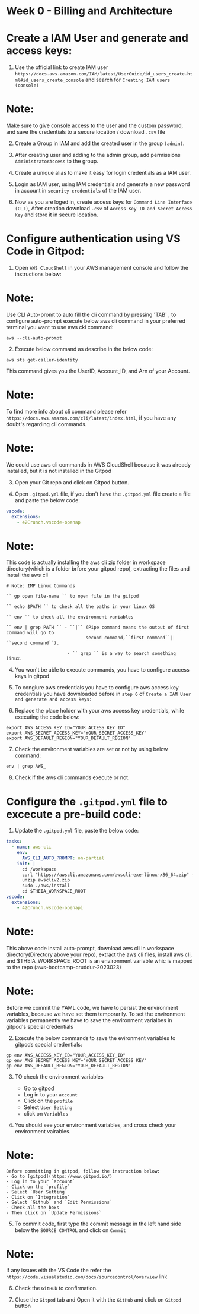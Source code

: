# Week 0 - Billing and Architecture

# Create a IAM User and generate and access keys:

1. Use the official link to create IAM user `https://docs.aws.amazon.com/IAM/latest/UserGuide/id_users_create.html#id_users_create_console` and search for `Creating IAM users (console)`

# Note:

Make sure to give console access to the user and the custom password, and save the credentials to a secure location / download `.csv` file

2. Create a Group in IAM and add the created user in the group `(admin)`.

3. After creating user and adding to the admin group, add permissions `AdministratorAccess` to the group.

4. Create a unique alias to make it easy for login credentials as a IAM user.

5. Login as IAM user, using IAM credentials and generate a new password in account in `security credentials` of the IAM user.

6. Now as you are loged in, create access keys for `Command Line Interface (CLI)`, After creation download `.csv` of `Access Key ID and Secret Access Key` and store it in secure location.

# Configure authentication using VS Code in Gitpod:

1. Open `AWS CloudShell` in your AWS management console and follow the instructions below:

# Note:

Use CLI Auto-promt to auto fill the cli command by pressing 'TAB'
, to configure auto-prompt execute below aws cli command in your preferred terminal you want to use aws cki command:

``` aws --cli-auto-prompt ```

2. Execute below command as describe in the below code:

``` aws sts get-caller-identity ```

This command gives you the UserID, Account_ID, and Arn of your Account.

# Note:

To find more info about cli command please refer `https://docs.aws.amazon.com/cli/latest/index.html`, if you have any doubt's  regarding cli commands.

# Note:

We could use aws cli commands in AWS CloudShell because it was already installed, but it is not installed in the Gitpod

3. Open your Git repo and click on Gitpod button.

4. Open `.gitpod.yml` file, if you don't have the `.gitpod.yml` file create a file and paste the below code:
 
```yml
vscode:
  extensions:
    - 42Crunch.vscode-openap
```

# Note:

This code is actually installing the aws cli zip folder in workspace directory(which is a folder brfore your gitpod repo), extracting the files and install the aws cli

```
# Note: IMP Linux Commands

`` gp open file-name `` to open file in the gitpod 

`` echo $PATH `` to check all the paths in your linux OS

`` env `` to check all the environment variables

`` env | grep PATH `` - ``|`` (Pipe command means the output of first command will go to 
                              second command,``first command``| ``second command``).
                            
                       - `` grep `` is a way to search something linux. 
```
4. You won't be able to execute commands, you have to configure access keys in gitpod

5. To congiure aws credentials you have to configure aws access key credentials you have downloaded before in `step 6` of `Create a IAM User and generate and access keys:`

6. Replace the place holder with your aws access key credentials, while executing the code below:

```linux
export AWS_ACCESS_KEY_ID="YOUR_ACCESS_KEY_ID"
export AWS_SECRET_ACCESS_KEY="YOUR_SECRET_ACCESS_KEY"
export AWS_DEFAULT_REGION="YOUR_DEFAULT_REGION"
```
7. Check the environment variables are set or not by using below command:

`` env | grep AWS_ ``

8. Check if the aws cli commands execute or not.

# Configure the ``.gitpod.yml`` file to excecute a pre-build code:

1. Update the ``.gitpod.yml`` file, paste the below code:

```yml
tasks:
  - name: aws-cli
    env:
      AWS_CLI_AUTO_PROMPT: on-partial
    init: |
      cd /workspace
      curl "https://awscli.amazonaws.com/awscli-exe-linux-x86_64.zip" -o "awscliv2.zip"
      unzip awscliv2.zip
      sudo ./aws/install
      cd $THEIA_WORKSPACE_ROOT
vscode:
  extensions:
    - 42Crunch.vscode-openapi
```

# Note:

This above code install auto-prompt, download aws cli in workspace directory(Directory above your repo), extract the aws cli files, install aws cli, and $THEIA_WORKSPACE_ROOT is an environment variable whic is mapped to the repo (aws-bootcamp-cruddur-2023023)

# Note:

Before we commit the YAML code, we have to persist the environment variables, because we have set them temporarily. To set the environment variables permanently we have to save the environment varialbes in gitpod's special credentials

2. Execute the below commands to save the evironment variables to gitpods special credentials:

```
gp env AWS_ACCESS_KEY_ID="YOUR_ACCESS_KEY_ID" 
gp env AWS_SECRET_ACCESS_KEY="YOUR_SECRET_ACCESS_KEY" 
gp env AWS_DEFAULT_REGION="YOUR_DEFAULT_REGION" 
```
3.  TO check the environment variables
    - Go to [gitpod](https://www.gitpod.io/)
    - Log in to your `account`
    - Click on the `profile` 
    - Select `User Setting`
    - click on `Variables`

4. You should see your environment variables, and cross check your environment vairables.

# Note:

    Before committing in gitpod, follow the instruction below:
    - Go to [gitpod](https://www.gitpod.io/)
    - Log in to your `account`
    - Click on the `profile` 
    - Select `User Setting`
    - Click on `Integration`
    - Select `Github` and `Edit Permissions`
    - Check all the boxs 
    - Then click on `Update Permissions`

5. To commit code, first type the commit message in the left hand side below the `SOURCE CONTROL` and click on `Commit`

# Note:

If any issues eith the VS Code the refer the ``https://code.visualstudio.com/docs/sourcecontrol/overview`` link

6. Check the `GitHub` to confirmation.

7. Close the `Gitpod` tab and Open it with the `GitHub` and click on `Gitpod` button  




